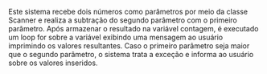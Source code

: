 Este sistema recebe dois números como parâmetros por meio da classe Scanner e realiza a subtração do segundo parâmetro com o primeiro parâmetro. Após armazenar o resultado na variável contagem, é executado um loop for sobre a variável exibindo uma mensagem ao usuário imprimindo os valores resultantes. Caso o primeiro parâmetro seja maior que o segundo parâmetro, o sistema trata a exceção e informa ao usuário sobre os valores inseridos. 
